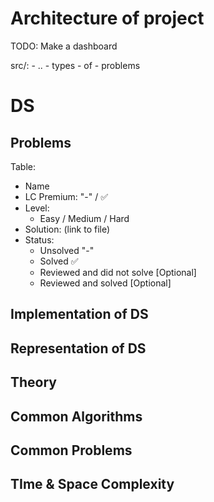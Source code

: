 # Architecture of project

TODO: Make a dashboard

  
src/:
    - ..
    - types
    - of
    - problems


# DS

## Problems

Table:
- Name
- LC Premium: "-" / ✅
- Level:
  - Easy / Medium / Hard
- Solution: (link to file)
- Status:
  - Unsolved "-"
  - Solved ✅
  - Reviewed and did not solve [Optional]
  - Reviewed and solved [Optional]

## Implementation of DS

## Representation of DS

## Theory

## Common Algorithms

## Common Problems

## TIme & Space Complexity